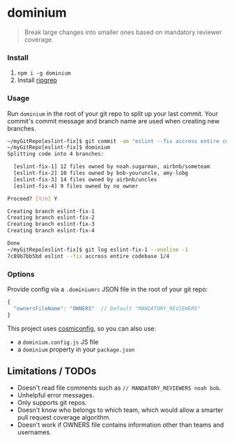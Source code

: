 # dominium

> Break large changes into smaller ones based on mandatory reviewer coverage.

### Install

1) `npm i -g dominium`
2) Install [ripgrep](https://github.com/BurntSushi/ripgrep#installation)


### Usage

Run `dominium` in the root of your git repo to split up your last commit. Your commit's commit message and branch name are used when creating new branches.

```sh
~/myGitRepo[eslint-fix]$ git commit -am "eslint --fix accross entire codebase"
~/myGitRepo[eslint-fix]$ dominium
Splitting code into 4 branches:

  [eslint-fix-1] 12 files owned by noah.sugarman, airbnb/someteam
  [eslint-fix-2] 10 files owned by bob-youruncle, amy-lobg
  [eslint-fix-3] 14 files owned by airbnb/uncles
  [eslint-fix-4] 9 files owned by no owner

Proceed? [Y/n] Y

Creating branch eslint-fix-1
Creating branch eslint-fix-2
Creating branch eslint-fix-3
Creating branch eslint-fix-4

Done
~/myGitRepo[eslint-fix]$ git log eslint-fix-1 --oneline -1
7c89b7bb5bd eslint --fix accross entire codebase 1/4
```


### Options

Provide config via a `.dominiumrc` JSON file in the root of your git repo:
```js
{
  "ownersFileName": "OWNERS"  // Default "MANDATORY_REVIEWERS"
}
```

This project uses [cosmiconfig](https://github.com/davidtheclark/cosmiconfig), so you can also use:
* a `dominium.config.js` JS file
* a `dominium` property in your `package.json`


## Limitations / TODOs
* Doesn't read file comments such as `// MANDATORY_REVIEWERS noah bob`.
* Unhelpful error messages.
* Only supports git repos.
* Doesn't know who belongs to which team, which would allow a smarter pull request coverage algorithm.
* Doesn't work if OWNERS file contains information other than teams and usernames.
